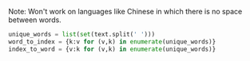 Note: Won't work on languages like Chinese in which there is no space between words.

```Python
unique_words = list(set(text.split(' ')))
word_to_index = {k:v for (v,k) in enumerate(unique_words)}
index_to_word = {v:k for (v,k) in enumerate(unique_words)}



```

